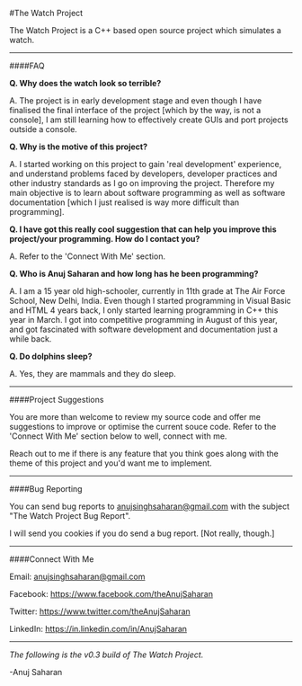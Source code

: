 #The Watch Project

The Watch Project is a C++ based open source project which simulates a watch.

---

####FAQ

**Q. Why does the watch look so terrible?**

A. The project is in early development stage and even though I have finalised the final interface of the project [which by      the way, is not a console], I am still learning how to effectively create GUIs and port projects outside a console.

**Q. Why is the motive of this project?**

A. I started working on this project to gain  'real development' experience, and understand problems faced by developers,       developer practices and other industry standards as I go on improving the project. Therefore my main objective is to learn
   about software programming as well as software documentation [which I just realised is way more difficult than               programming].

**Q. I have got this really cool suggestion that can help you improve this project/your programming. How do I contact you?**

A. Refer to the 'Connect With Me' section.

**Q.  Who is Anuj Saharan and how long has he been programming?**

A. I am a 15 year old high-schooler, currently in 11th grade at The Air Force School, New Delhi, India. Even though I started    programming in Visual Basic and HTML 4 years back, I only started learning programming in C++ this year in March. I got      into competitive programming in August of this year, and got fascinated with software development and documentation just
   a while back.

**Q. Do dolphins sleep?**

A. Yes, they are mammals and they do sleep.

---

####Project Suggestions

You are more than welcome to review my source code and offer me suggestions to improve or optimise the current 
souce code. Refer to the 'Connect With Me' section below to well, connect with me. 

Reach out to me if there is any feature that you think goes along with the theme of this project and you'd want me to implement. 

---

####Bug Reporting

You can send bug reports to <anujsinghsaharan@gmail.com> with the subject "The Watch Project Bug Report". 

I will send you cookies if you do send a bug report. [Not really, though.]

---

####Connect With Me

Email: anujsinghsaharan@gmail.com

Facebook: https://www.facebook.com/theAnujSaharan

Twitter: https://www.twitter.com/theAnujSaharan

LinkedIn: https://in.linkedin.com/in/AnujSaharan

---

*The following is the v0.3 build of The Watch Project.*

-Anuj Saharan
